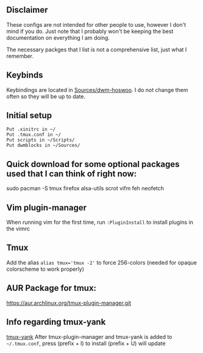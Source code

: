 ## Disclaimer 

These configs are not intended for other people to use, however I don't mind if you do. Just note that I probably won't be keeping the best documentation on everything I am doing.

The necessary packges that I list is not a comprehensive list, just what I remember.

## Keybinds 

Keybindings are located in [Sources/dwm-hoswoo](https://github.com/hosua/hoswoo-configs/tree/main/Sources/dwm-hoswoo). I do not change them often so they will be up to date.

## Initial setup
```
Put .xinitrc in ~/
Put .tmux.conf in ~/
Put scripts in ~/Scripts/
Put dwmblocks in ~/Sources/
```
## Quick download for some optional packages used that I can think of right now:
sudo pacman -S tmux firefox alsa-utils scrot vifm feh neofetch 
## Vim plugin-manager

When running vim for the first time, run ``:PluginInstall`` to install plugins in the vimrc

## Tmux
Add the alias ``alias tmux='tmux -2'`` to force 256-colors (needed for opaque colorscheme to work properly)

## AUR Package for tmux:
https://aur.archlinux.org/tmux-plugin-manager.git

## Info regarding tmux-yank
[tmux-yank](https://github.com/tmux-plugins/tmux-yank)
After tmux-plugin-manager and tmux-yank is added to ```~/.tmux.conf```, press (prefix + I) to install (prefix + U) will update

		

